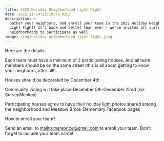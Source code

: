 ```yaml
---
title: 2022 Holiday Neighborhood Light Fight
date: 2022-11-14T21:18:43.025Z
description: >
  Gather your neighbors, and enroll your team in the 2022 Holiday Neighborhood
  Light Fight! It's back and better than ever - we've invited all surrounding
  neighborhoods to participate as well.
image: /img/holiday neighborhood light fight.jpeg
---
```

Here are the details:

Each team must have a minimum of 3 participating houses. And all team members should be on the same street (this is all about getting to know your neighbors, after all!)

Houses should be decorated by December 4th

Community voting will take place December 5th-December 22nd (via SurveyMonkey)

Participating houses agree to have their holiday light photos shared among the neighborhood and Meadow Brook Elementary Facebook pages

How to enroll your team?

Send an email to <mailto:mareprice@gmail.com> to enroll your team. Don't forget to include your team name!
